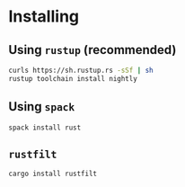 # Installing

## Using `rustup` (recommended)

```sh
curls https://sh.rustup.rs -sSf | sh
rustup toolchain install nightly
```

## Using `spack`

```sh
spack install rust
```

## `rustfilt`
```sh
cargo install rustfilt
```
